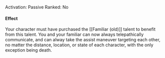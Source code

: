Activation: Passive
Ranked: No
#### Effect
Your character must have purchased the
[[Familiar (old)]] talent to benefit from this talent.
You and your familiar can now always telepathically communicate, and can alway take the assist maneuver targeting each other, no matter the distance,
location, or state of each character, with the only exception being death.
